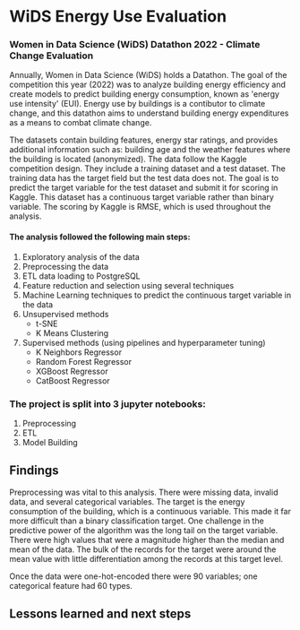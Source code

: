 # WiDS Energy Use Evaluation

### Women in Data Science (WiDS) Datathon 2022 - Climate Change Evaluation

Annually, Women in Data Science (WiDS) holds a Datathon.  The goal of the competition this year (2022) was to analyze building energy efficiency and create models to predict building energy consumption, known as 'energy use intensity' (EUI). Energy use by buildings is a contibutor to climate change, and this datathon aims to understand building energy expenditures as a means to combat climate change.  

The datasets contain building features, energy star ratings, and provides additional information such as: building age and the weather features where the building is located (anonymized). The data follow the Kaggle competition design. They include a training dataset and a test dataset. The training data has the target field but the test data does not. The goal is to predict the target variable for the test dataset and submit it for scoring in Kaggle. This dataset has a continuous target variable rather than binary variable. The scoring by Kaggle is RMSE, which is used throughout the analysis.

#### The analysis followed the following main steps:
1. Exploratory analysis of the data
2. Preprocessing the data
3. ETL data loading to PostgreSQL
4. Feature reduction and selection using several techniques
5. Machine Learning techniques to predict the continuous target variable in the data
6. Unsupervised methods
    * t-SNE 
    * K Means Clustering
8. Supervised methods (using pipelines and hyperparameter tuning)
    * K Neighbors Regressor
    * Random Forest Regressor
    * XGBoost Regressor
    * CatBoost Regressor

### The project is split into 3 jupyter notebooks:
1. Preprocessing
2. ETL
3. Model Building

## Findings
Preprocessing was vital to this analysis.  There were missing data, invalid data, and several categorical variables.  The target is the energy consumption of the building, which is a continuous variable.  This made it far more difficult than a binary classification target.  One challenge in the predictive power of the algorithm was the long tail on the target variable.  There were high values that were a magnitude higher than the median and mean of the data.  The bulk of the records for the target were around the mean value with little differentiation among the records at this target level.

Once the data were one-hot-encoded there were 90 variables; one categorical feature had 60 types.

## Lessons learned and next steps
